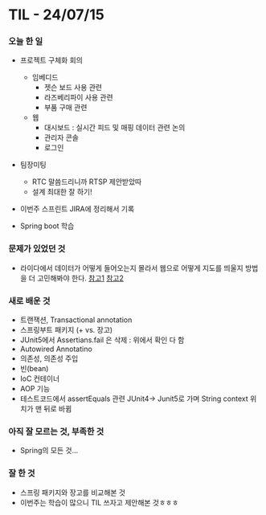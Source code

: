 # TIL - 24/07/15
### 오늘 한 일
- 프로젝트 구체화 회의
    - 임베디드
        - 젯슨 보드 사용 관련
        - 라즈베리파이 사용 관련
        - 부품 구매 관련
    - 웹
        - 대시보드 : 실시간 피드 및 매핑 데이터 관련 논의
        - 관리자 콘솔
        - 로그인
         
- 팀장미팅
    - RTC 말씀드리니까 RTSP 제안받았따
    - 설계 최대한 잘 하기!

- 이번주 스프린트 JIRA에 정리해서 기록

- Spring boot 학습
     
### 문제가 있었던 것
-  라이다에서 데이터가 어떻게 들어오는지 몰라서 웹으로 어떻게 지도를 띄울지 방법을 더 고민해봐야 한다. 
[참고1](https://kr.mathworks.com/help/nav/ref/lidarslam.html)
[참고2](https://deep-eye.tistory.com/37)

### 새로 배운 것
- 트랜잭션, Transactional annotation
- 스프링부트 패키지 (+ vs. 장고)
- JUnit5에서 Assertians.fail 은 삭제 : 위에서 확인 다 함
- Autowired Annotatino
- 의존성, 의존성 주입
- 빈(bean)
- IoC 컨테이너
- AOP 기능
- 테스트코드에서 assertEquals 관련 JUnit4-> Junit5로 가며 String context 위치가 맨 뒤로 바뀜

### 아직 잘 모르는 것, 부족한 것
- Spring의 모든 것...

### 잘 한 것
- 스프링 패키지와 장고를 비교해본 것 
- 이번주는 학습이 많으니 TIL 쓰자고 제안해본 것ㅎㅎㅎ
